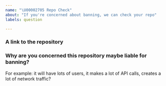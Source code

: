 ```yaml
---
name: "\U00002705 Repo Check"
about: "If you're concerned about banning, we can check your repo"
labels: question

---
```


<!--
🌟🌟🌟🌟🌟
Use this form to check if a repository may be liable for banning.

👉 Please answer all these questions.

🌟🌟🌟🌟🌟
-->

### A link to the repository

### Why are you concerned this repository maybe liable for banning?

For example: it will have lots of users, it makes a lot of API calls, creates a lot of network traffic?

